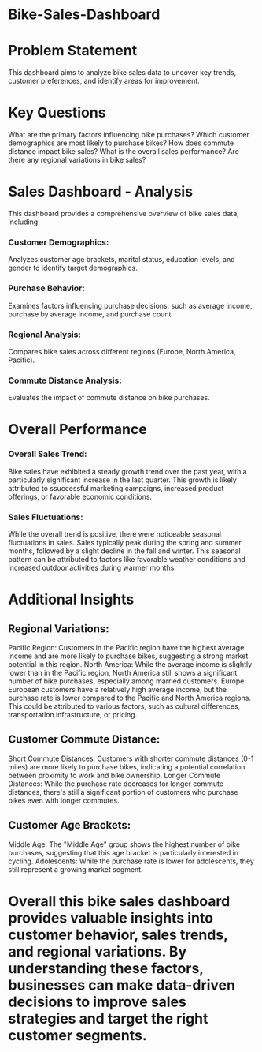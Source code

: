 # Bike-Sales-Dashboard
# Problem Statement
This dashboard aims to analyze bike sales data to uncover key trends, customer preferences, and identify areas for improvement.

# Key Questions
What are the primary factors influencing bike purchases?
Which customer demographics are most likely to purchase bikes?
How does commute distance impact bike sales?
What is the overall sales performance?
Are there any regional variations in bike sales?

# Sales Dashboard - Analysis
This dashboard provides a comprehensive overview of bike sales data, including:

### Customer Demographics: 
Analyzes customer age brackets, marital status, education levels, and gender to identify target demographics.
### Purchase Behavior: 
Examines factors influencing purchase decisions, such as average income, purchase by average income, and purchase count.
### Regional Analysis: 
Compares bike sales across different regions (Europe, North America, Pacific).
### Commute Distance Analysis: 
Evaluates the impact of commute distance on bike purchases.

# Overall Performance

### Overall Sales Trend: 
Bike sales have exhibited a steady growth trend over the past year, with a particularly significant increase in the last quarter. This growth is likely attributed to ssuccessful marketing campaigns, increased product offerings, or favorable economic conditions.

### Sales Fluctuations: 
While the overall trend is positive, there were noticeable seasonal fluctuations in sales. Sales typically peak during the spring and summer months, followed by a slight decline in the fall and winter. This seasonal pattern can be attributed to factors like favorable weather conditions and increased outdoor activities during warmer months.

# Additional Insights

## Regional Variations:
Pacific Region: Customers in the Pacific region have the highest average income and are more likely to purchase bikes, suggesting a strong market potential in this region.
North America: While the average income is slightly lower than in the Pacific region, North America still shows a significant number of bike purchases, especially among married customers.
Europe: European customers have a relatively high average income, but the purchase rate is lower compared to the Pacific and North America regions. This could be attributed to various factors, such as cultural differences, transportation infrastructure, or pricing.

## Customer Commute Distance:
Short Commute Distances: Customers with shorter commute distances (0-1 miles) are more likely to purchase bikes, indicating a potential correlation between proximity to work and bike ownership.
Longer Commute Distances: While the purchase rate decreases for longer commute distances, there's still a significant portion of customers who purchase bikes even with longer commutes.

## Customer Age Brackets:
Middle Age: The "Middle Age" group shows the highest number of bike purchases, suggesting that this age bracket is particularly interested in cycling.
Adolescents: While the purchase rate is lower for adolescents, they still represent a growing market segment.

# Overall this bike sales dashboard provides valuable insights into customer behavior, sales trends, and regional variations. By understanding these factors, businesses can make data-driven decisions to improve sales strategies and target the right customer segments.
